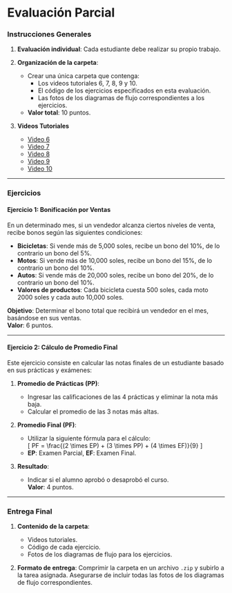 # Evaluación Parcial

### Instrucciones Generales
1. **Evaluación individual**: Cada estudiante debe realizar su propio trabajo.

2. **Organización de la carpeta**: 
   - Crear una única carpeta que contenga:
     - Los videos tutoriales 6, 7, 8, 9 y 10.
     - El código de los ejercicios especificados en esta evaluación.
     - Las fotos de los diagramas de flujo correspondientes a los ejercicios.
   - **Valor total**: 10 puntos.

3. **Videos Tutoriales**  
   - [Video 6](https://www.youtube.com/watch?v=nPnFoL2kuM4&ab_channel=DavidChuraOlazabal)  
   - [Video 7](https://www.youtube.com/watch?v=QmVuNNH6OmA&t=4s&ab_channel=DavidChuraOlazabal)  
   - [Video 8](https://www.youtube.com/watch?v=iAEewCRlGsI&ab_channel=DavidChuraOlazabal)  
   - [Video 9](https://www.youtube.com/watch?v=jQdk7j-raGM&t=1835s&ab_channel=DavidChuraOlazabal)  
   - [Video 10](https://www.youtube.com/watch?v=DNu9fYPmH7A&ab_channel=DavidChuraOlazabal)  

---

### Ejercicios

#### Ejercicio 1: Bonificación por Ventas
En un determinado mes, si un vendedor alcanza ciertos niveles de venta, recibe bonos según las siguientes condiciones:
   - **Bicicletas**: Si vende más de 5,000 soles, recibe un bono del 10%, de lo contrario un bono del 5%.  
   - **Motos**: Si vende más de 10,000 soles, recibe un bono del 15%, de lo contrario un bono del 10%.  
   - **Autos**: Si vende más de 20,000 soles, recibe un bono del 20%, de lo contrario un bono del 10%.  
   - **Valores de productos**: Cada bicicleta cuesta 500 soles, cada moto 2000 soles y cada auto 10,000 soles.

**Objetivo**: Determinar el bono total que recibirá un vendedor en el mes, basándose en sus ventas.  
**Valor**: 6 puntos.

---

#### Ejercicio 2: Cálculo de Promedio Final
Este ejercicio consiste en calcular las notas finales de un estudiante basado en sus prácticas y exámenes:

1. **Promedio de Prácticas (PP)**:
   - Ingresar las calificaciones de las 4 prácticas y eliminar la nota más baja.
   - Calcular el promedio de las 3 notas más altas.

2. **Promedio Final (PF)**:
   - Utilizar la siguiente fórmula para el cálculo:  
     \[
     PF = \frac{(2 \times EP) + (3 \times PP) + (4 \times EF)}{9}
     \]
   - **EP**: Examen Parcial, **EF**: Examen Final.

3. **Resultado**:
   - Indicar si el alumno aprobó o desaprobó el curso.  
**Valor**: 4 puntos.

---

### Entrega Final
1. **Contenido de la carpeta**:
   - Videos tutoriales.
   - Código de cada ejercicio.
   - Fotos de los diagramas de flujo para los ejercicios.

2. **Formato de entrega**: Comprimir la carpeta en un archivo `.zip` y subirlo a la tarea asignada. Asegurarse de incluir todas las fotos de los diagramas de flujo correspondientes.
